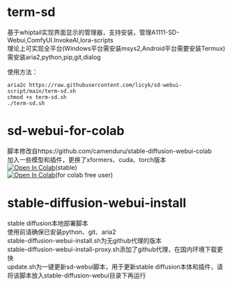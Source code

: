 # term-sd

基于whiptail实现界面显示的管理器，支持安装，管理A1111-SD-Webui,ComfyUI.InvokeAI,lora-scripts  
理论上可实现全平台(Windows平台需安装msys2,Android平台需要安装Termux)  
需安装aria2,python,pip,git,dialog  

使用方法：

    aria2c https://raw.githubusercontent.com/licyk/sd-webui-script/main/term-sd.sh  
    chmod +x term-sd.sh  
    ./term-sd.sh  

# sd-webui-for-colab

脚本修改自https://github.com/camenduru/stable-diffusion-webui-colab  
加入一些模型和插件，更换了xformers、cuda、torch版本  
[![Open In Colab](https://colab.research.google.com/assets/colab-badge.svg)](https://colab.research.google.com/github/licyk/sd-webui-scipt/blob/main/stable_diffusion_webui_colab.ipynb)(stable)  
[![Open In Colab](https://colab.research.google.com/assets/colab-badge.svg)](https://colab.research.google.com/github/licyk/sd-webui-scipt/blob/main/fast_stable_diffusion.ipynb)(for  colab free user)  

# stable-diffusion-webui-install

stable diffusion本地部署脚本  
使用前请确保已安装python、git、aria2  
stable-diffusion-webui-install.sh为无github代理的版本  
stable-diffusion-webui-install-proxy.sh添加了github代理，在国内环境下载更快  
update.sh为一键更新sd-webui脚本，用于更新stable diffusion本体和插件，请将该脚本放入stable-diffusion-webui目录下再运行
